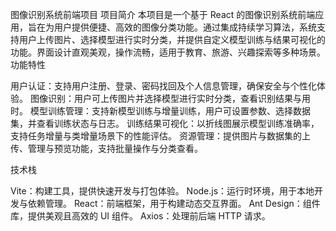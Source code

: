 图像识别系统前端项目
项目简介
本项目是一个基于 React 的图像识别系统前端应用，旨在为用户提供便捷、高效的图像分类功能。通过集成持续学习算法，系统支持用户上传图片、选择模型进行实时分类，并提供自定义模型训练与结果可视化的功能。界面设计直观美观，操作流畅，适用于教育、旅游、兴趣探索等多种场景。
功能特性

用户认证：支持用户注册、登录、密码找回及个人信息管理，确保安全与个性化体验。
图像识别：用户可上传图片并选择模型进行实时分类，查看识别结果与用时。
模型训练管理：支持新模型训练与增量训练，用户可设置参数、选择数据集，并查看训练状态与日志。
训练结果可视化：以折线图展示模型训练准确率，支持任务增量与类增量场景下的性能评估。
资源管理：提供图片与数据集的上传、管理与预览功能，支持批量操作与分类查看。

技术栈

Vite：构建工具，提供快速开发与打包体验。
Node.js：运行时环境，用于本地开发与依赖管理。
React：前端框架，用于构建动态交互界面。
Ant Design：组件库，提供美观且高效的 UI 组件。
Axios：处理前后端 HTTP 请求。
